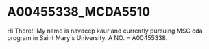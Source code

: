 # A00455338_MCDA5510
Hi There!!
My name is navdeep kaur and currently pursuing MSC cda program in Saint Mary's University.
A NO. = A00455338.
